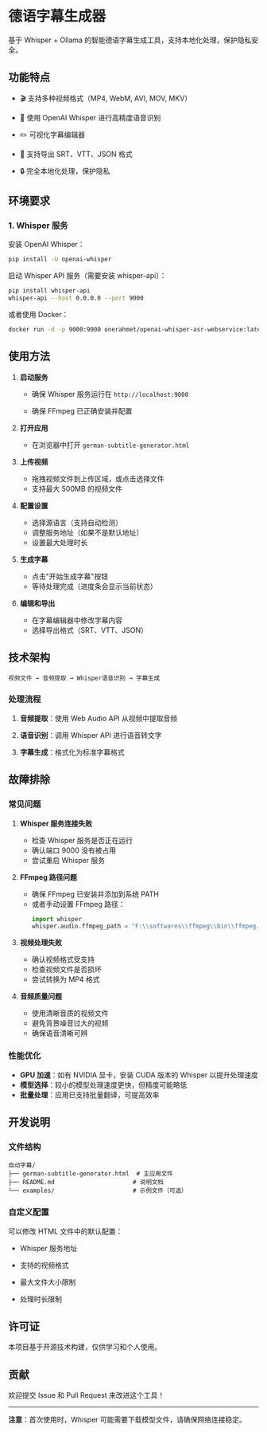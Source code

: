 # 德语字幕生成器

基于 Whisper + Ollama 的智能德语字幕生成工具，支持本地化处理，保护隐私安全。

## 功能特点

- 🎬 支持多种视频格式（MP4, WebM, AVI, MOV, MKV）
- 🎤 使用 OpenAI Whisper 进行高精度语音识别

- ✏️ 可视化字幕编辑器
- 📄 支持导出 SRT、VTT、JSON 格式
- 🔒 完全本地化处理，保护隐私

## 环境要求

### 1. Whisper 服务

安装 OpenAI Whisper：
```bash
pip install -U openai-whisper
```

启动 Whisper API 服务（需要安装 whisper-api）：
```bash
pip install whisper-api
whisper-api --host 0.0.0.0 --port 9000
```

或者使用 Docker：
```bash
docker run -d -p 9000:9000 onerahmet/openai-whisper-asr-webservice:latest
```



## 使用方法

1. **启动服务**
   - 确保 Whisper 服务运行在 `http://localhost:9000`

   - 确保 FFmpeg 已正确安装并配置

2. **打开应用**
   - 在浏览器中打开 `german-subtitle-generator.html`

3. **上传视频**
   - 拖拽视频文件到上传区域，或点击选择文件
   - 支持最大 500MB 的视频文件

4. **配置设置**
   - 选择源语言（支持自动检测）
   - 调整服务地址（如果不是默认地址）
   - 设置最大处理时长

5. **生成字幕**
   - 点击"开始生成字幕"按钮
   - 等待处理完成（进度条会显示当前状态）

6. **编辑和导出**
   - 在字幕编辑器中修改字幕内容
   - 选择导出格式（SRT、VTT、JSON）

## 技术架构

```
视频文件 → 音频提取 → Whisper语音识别 → 字幕生成
```

### 处理流程

1. **音频提取**：使用 Web Audio API 从视频中提取音频
2. **语音识别**：调用 Whisper API 进行语音转文字

4. **字幕生成**：格式化为标准字幕格式

## 故障排除

### 常见问题

1. **Whisper 服务连接失败**
   - 检查 Whisper 服务是否正在运行
   - 确认端口 9000 没有被占用
   - 尝试重启 Whisper 服务

2. **FFmpeg 路径问题**
   - 确保 FFmpeg 已安装并添加到系统 PATH
   - 或者手动设置 FFmpeg 路径：
     ```python
     import whisper
     whisper.audio.ffmpeg_path = "F:\\softwares\\ffmpeg\\bin\\ffmpeg.exe"
     ```



3. **视频处理失败**
   - 确认视频格式受支持
   - 检查视频文件是否损坏
   - 尝试转换为 MP4 格式

4. **音频质量问题**
   - 使用清晰音质的视频文件
   - 避免背景噪音过大的视频
   - 确保语音清晰可辨

### 性能优化

- **GPU 加速**：如有 NVIDIA 显卡，安装 CUDA 版本的 Whisper 以提升处理速度
- **模型选择**：较小的模型处理速度更快，但精度可能略低
- **批量处理**：应用已支持批量翻译，可提高效率

## 开发说明

### 文件结构
```
自动字幕/
├── german-subtitle-generator.html  # 主应用文件
├── README.md                      # 说明文档
└── examples/                      # 示例文件（可选）
```

### 自定义配置

可以修改 HTML 文件中的默认配置：
- Whisper 服务地址

- 支持的视频格式
- 最大文件大小限制
- 处理时长限制

## 许可证

本项目基于开源技术构建，仅供学习和个人使用。

## 贡献

欢迎提交 Issue 和 Pull Request 来改进这个工具！

---

**注意**：首次使用时，Whisper 可能需要下载模型文件，请确保网络连接稳定。